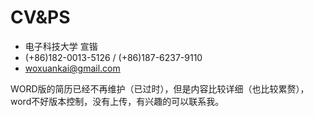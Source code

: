 #   CV&PS
*   电子科技大学 宣锴
*   (+86)182-0013-5126 / (+86)187-6237-9110
*   <woxuankai@gmail.com>


WORD版的简历已经不再维护（已过时），但是内容比较详细（也比较累赘），word不好版本控制，没有上传，有兴趣的可以联系我。
